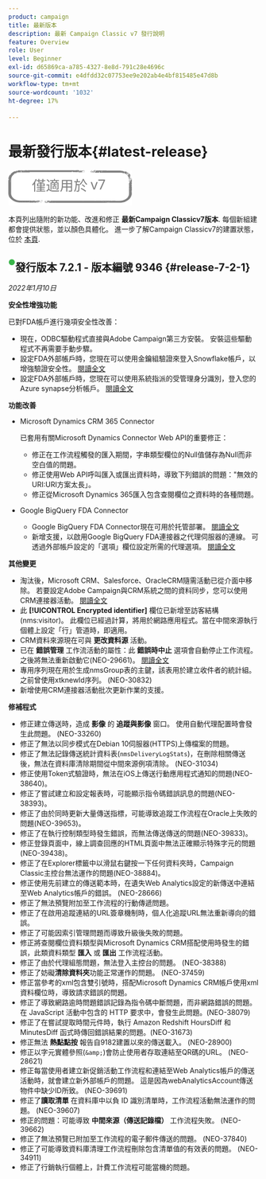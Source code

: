 ```yaml
---
product: campaign
title: 最新版本
description: 最新 Campaign Classic v7 發行說明
feature: Overview
role: User
level: Beginner
exl-id: d65869ca-a785-4327-8e8d-791c28e4696c
source-git-commit: e4dfdd32c07753ee9e202ab4e4bf815485e47d8b
workflow-type: tm+mt
source-wordcount: '1032'
ht-degree: 17%

---
```


# 最新發行版本{#latest-release}

![](../../assets/v7-only.svg)

本頁列出隨附的新功能、改進和修正 **最新Campaign Classicv7版本**. 每個新組建都會提供狀態，並以顏色具體化。 進一步了解Campaign Classicv7的建置狀態，位於 [本頁](rn-overview.md).

## ![](assets/do-not-localize/green_2.png)發行版本 7.2.1 - 版本編號 9346 {#release-7-2-1}

_2022年1月10日_

**安全性增強功能**

已對FDA帳戶進行幾項安全性改善：

* 現在，ODBC驅動程式直接與Adobe Campaign第三方安裝。 安裝這些驅動程式不再需要手動步驟。
* 設定FDA外部帳戶時，您現在可以使用金鑰組驗證來登入Snowflake帳戶，以增強驗證安全性。 [閱讀全文](../../installation/using/configure-fda-snowflake.md)
* 設定FDA外部帳戶時，您現在可以使用系統指派的受管理身分識別，登入您的Azure synapse分析帳戶。 [閱讀全文](../../installation/using/configure-fda-synapse.md#azure-external)


**功能改善**

* Microsoft Dynamics CRM 365 Connector

   已套用有關Microsoft Dynamics Connector Web API的重要修正：

   * 修正在工作流程觸發的匯入期間，字串類型欄位的Null值儲存為Null而非空白值的問題。
   * 修正使用Web API呼叫匯入或匯出資料時，導致下列錯誤的問題：&quot;無效的URI:URI方案太長」。
   * 修正從Microsoft Dynamics 365匯入包含查閱欄位之資料時的各種問題。

* Google BigQuery FDA Connector

   * Google BigQuery FDA Connector現在可用於托管部署。 [閱讀全文](../../installation/using/configure-fda-google-big-query.md)
   * 新增支援，以啟用Google BigQuery FDA連接器之代理伺服器的連線。 可透過外部帳戶設定的「選項」欄位設定所需的代理選項。 [閱讀全文](../../installation/using/configure-fda-google-big-query.md#google-external)

**其他變更**

* 淘汰後，Microsoft CRM、Salesforce、OracleCRM隨需活動已從介面中移除。 若要設定Adobe Campaign與CRM系統之間的資料同步，您可以使用CRM連接器活動。 [閱讀全文](../../workflow/using/crm-connector.md)
* 此 **[!UICONTROL Encrypted identifier]** 欄位已新增至訪客結構(nms:visitor)。 此欄位已經過計算，將用於網路應用程式。當在中間來源執行個體上設定「行」管道時，即適用。
* CRM資料來源現在可與 **更改資料源** 活動。
* 已在 **錯誤管理** 工作流活動的屬性：此 **錯誤時中止** 選項會自動停止工作流程。 之後將無法重新啟動它(NEO-29661)。 [閱讀全文](../../workflow/using/advanced-parameters.md#in-case-of-errors)
* 專用序列現在用於生成nmsGroup表的主鍵，該表用於建立收件者的統計組。 之前曾使用xtknewId序列。 (NEO-30832)
* 新增使用CRM連接器活動批次更新作業的支援。

**修補程式**

* 修正建立傳送時，造成 **影像** 的 **追蹤與影像** 窗口。 使用自動代理配置時會發生此問題。 (NEO-33260)
* 修正了無法以同步模式在Debian 10伺服器(HTTPS)上傳檔案的問題。
* 修正了無法記錄傳送統計資料表(`nmsDeliveryLogStats`)，在刪除相關傳送後，無法在資料庫清除期間從中間來源例項清除。 (NEO-31034)
* 修正使用Token式驗證時，無法在iOS上傳送行動應用程式通知的問題(NEO-38640)。
* 修正了嘗試建立和設定報表時，可能顯示指令碼錯誤訊息的問題(NEO-38393)。
* 修正了由於同時更新大量傳送指標，可能導致追蹤工作流程在Oracle上失敗的問題(NEO-39653)。
* 修正了在執行控制類型時發生錯誤，而無法傳送傳送的問題(NEO-39833)。
* 修正登錄頁面中，線上調查回應的HTML頁面中無法正確顯示特殊字元的問題(NEO-39438)。
* 修正了在Explorer標籤中以滑鼠右鍵按一下任何資料夾時，Campaign Classic主控台無法運作的問題(NEO-38884)。
* 修正使用先前建立的傳送範本時，在遺失Web Analytics設定的新傳送中連結至Web Analytics帳戶的錯誤。 (NEO-28666)
* 修正了無法預覽附加至工作流程的行動傳遞問題。
* 修正了在啟用追蹤連結的URL簽章機制時，個人化追蹤URL無法重新導向的錯誤。
* 修正了可能因索引管理問題而導致升級後失敗的問題。
* 修正將查閱欄位資料類型與Microsoft Dynamics CRM搭配使用時發生的錯誤，此類資料類型 **匯入** 或 **匯出** 工作流程活動。
* 修正了由於代理組態問題，無法登入主控台的問題。 (NEO-38388)
* 修正了妨礙&#x200B;**清除資料夾**&#x200B;功能正常運作的問題。 (NEO-37459)
* 修正當參考的xml包含雙引號時，搭配Microsoft Dynamics CRM帳戶使用xml資料欄位時，導致請求錯誤的問題。
* 修正了導致網路逾時問題錯誤記錄為指令碼中斷問題，而非網路錯誤的問題。 在 JavaScript 活動中包含的 HTTP 要求中，會發生此問題。(NEO-38079)
* 修正了在嘗試提取時間元件時，執行 Amazon Redshift HoursDiff 和 MinutesDiff 函式時傳回錯誤結果的問題。(NEO-31673)
* 修正無法 **熱點點按** 報告自9182建置以來的傳送載入。 (NEO-28900)
* 修正以字元實體參照(`&amp;`)會防止使用者存取連結至QR碼的URL。 (NEO-28621)
* 修正每當使用者建立新促銷活動工作流程和連結至Web Analytics帳戶的傳送活動時，就會建立新外部帳戶的問題。 這是因為webAnalyticsAccount傳送物件中缺少ID所致。 (NEO-39691)
* 修正了&#x200B;**讀取清單** 在資料庫中以負 ID 識別清單時，工作流程活動無法運作的問題。 (NEO-39607)
* 修正的問題：可能導致 **中間來源（傳送記錄檔）** 工作流程失敗。 (NEO-39662)
* 修正了無法預覽已附加至工作流程的電子郵件傳送的問題。 (NEO-37840)
* 修正了可能導致資料庫清理工作流程刪除包含清單值的有效表的問題。 (NEO-34911)
* 修正了行銷執行個體上，計費工作流程可能當機的問題。
